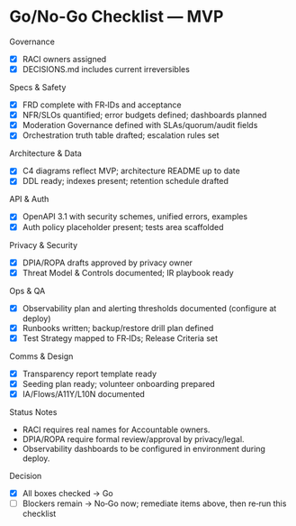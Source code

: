 # Go/No-Go Checklist — MVP

Governance
- [x] RACI owners assigned
- [x] DECISIONS.md includes current irreversibles

Specs & Safety
- [x] FRD complete with FR‑IDs and acceptance
- [x] NFR/SLOs quantified; error budgets defined; dashboards planned
- [x] Moderation Governance defined with SLAs/quorum/audit fields
- [x] Orchestration truth table drafted; escalation rules set

Architecture & Data
- [x] C4 diagrams reflect MVP; architecture README up to date
- [x] DDL ready; indexes present; retention schedule drafted

API & Auth
- [x] OpenAPI 3.1 with security schemes, unified errors, examples
- [x] Auth policy placeholder present; tests area scaffolded

Privacy & Security
- [x] DPIA/ROPA drafts approved by privacy owner
- [x] Threat Model & Controls documented; IR playbook ready

Ops & QA
- [x] Observability plan and alerting thresholds documented (configure at deploy)
- [x] Runbooks written; backup/restore drill plan defined
- [x] Test Strategy mapped to FR‑IDs; Release Criteria set

Comms & Design
- [x] Transparency report template ready
- [x] Seeding plan ready; volunteer onboarding prepared
- [x] IA/Flows/A11Y/L10N documented

Status Notes
- RACI requires real names for Accountable owners.
- DPIA/ROPA require formal review/approval by privacy/legal.
- Observability dashboards to be configured in environment during deploy.

Decision
- [x] All boxes checked → Go
- [ ] Blockers remain → No‑Go now; remediate items above, then re‑run this checklist
